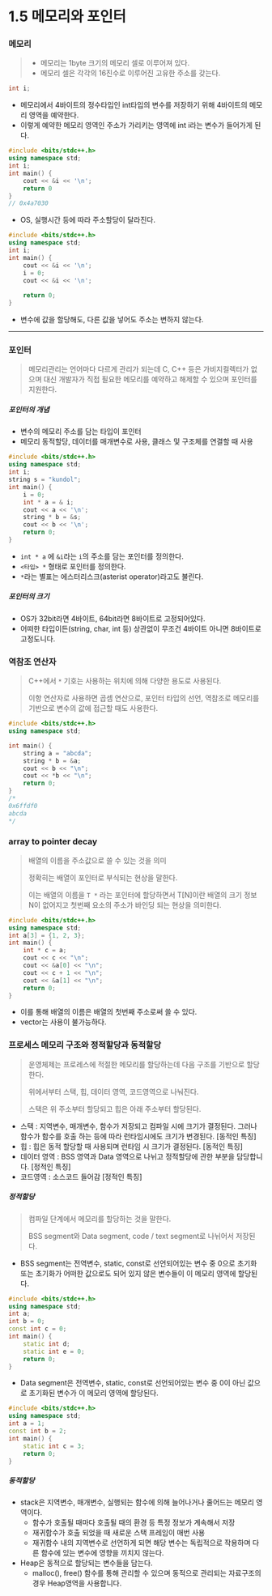 # 1.5 메모리와 포인터

### 메모리

> - 메모리는 1byte 크기의 메모리 셀로 이루어져 있다.
> - 메모리 셀은 각각의  16진수로 이루어진 고유한 주소를 갖는다.

```c++
int i;
```

- 메모리에서 4바이트의 정수타입인 int타입의 변수를 저장하기 위해 4바이트의 메모리 영역을 예약한다.
- 이렇게 예약한 메모리 영역인 주소가 가리키는 영역에 int i라는 변수가 들어가게 된다.

```c++
#include <bits/stdc++.h>
using namespace std;
int i;
int main() {
    cout << &i << '\n';
    return 0
}
// 0x4a7030
```

- OS, 실행시간 등에 따라 주소할당이 달라진다.

```c++
#include <bits/stdc++.h>
using namespace std;
int i;
int main() {
	cout << &i << '\n';
	i = 0;
	cout << &i << '\n';
	
	return 0;
}
```

- 변수에 값을 할당해도, 다른 값을 넣어도 주소는 변하지 않는다.

---

### 포인터

> 메모리관리는 언어마다 다르게 관리가 되는데 C, C++ 등은 가비지컬렉터가 없으며 대신 개발자가 직접 필요한 메모리를 예약하고 해제할 수 있으며 포인터를 지원한다.

##### 포인터의 개념

- 변수의 메모리 주소를 담는 타입이 포인터
- 메모리 동적할당, 데이터를 매개변수로 사용, 클래스 및 구조체를 연결할 때 사용

```c++
#include <bits/stdc++.h>
using namespace std;
int i;
string s = "kundol";
int main() {
    i = 0;
    int * a = & i;
    cout << a << '\n';
    string * b = &s;
    cout << b << '\n';
    return 0;
}
```

- `int * a` 에 `&i`라는 `i`의 주소를 담는 포인터를 정의한다.
- `<타입> *` 형태로 포인터를 정의한다.
- `*`라는 별표는 에스터리스크(asterist operator)라고도 불린다.

##### 포인터의 크기

- OS가 32bit라면 4바이트, 64bit라면 8바이트로 고정되어있다.
- 어떠한 타입이든(string, char, int 등) 상관없이 무조건 4바이트 아니면 8바이트로 고정도니다.



### 역참조 연산자

> C++에서 `*` 기호는 사용하는 위치에 의해 다양한 용도로 사용된다.
>
> 이항 연산자로 사용하면 곱셈 연산으로, 포인터 타입의 선언, 역참조로 메모리를 기반으로 변수의 값에 접근할 때도 사용한다.

```c++
#include <bits/stdc++.h>
using namespace std;

int main() {
    string a = "abcda";
    string * b = &a;
    cout << b << "\n";
    cout << *b << "\n";
    return 0;
}
/*
0x6ffdf0
abcda
*/
```



### array to pointer decay

> 배열의 이름을 주소값으로 쓸 수 있는 것을 의미
>
> 정확히는 배열이 포인터로 부식되는 현상을 말한다.
>
> 이는 배열의 이름을 `T *` 라는 포인터에 할당하면서 T[N]이란 배열의 크기 정보 N이 없어지고 첫번째 요소의 주소가 바인딩 되는 현상을 의미한다.

```c++
#include <bits/stdc++.h>
using namespace std;
int a[3] = {1, 2, 3};
int main() {
    int * c = a;
    cout << c << "\n";
    cout << &a[0] << "\n";
    cout << c + 1 << "\n";
    cout << &a[1] << "\n";
    return 0;
}
```

- 이를 통해 배열의 이름은 배열의 첫번째 주소로써 쓸 수 있다.
- vector는 사용이 불가능하다.



### 프로세스 메모리 구조와 정적할당과 동적할당

> 운영체제는 프로레스에 적절한 메모리를 할당하는데 다음 구조를  기반으로 할당한다.
>
> 위에서부터 스택, 힙, 데이터 영역, 코드영역으로 나눠진다.
>
> 스택은 위 주소부터 할당되고 힙은 아래 주소부터 할당된다.

- 스택 : 지역변수, 매개변수, 함수가 저장되고 컴파일 시에 크기가 결정된다. 그러나 함수가 함수를 호출 하는 등에 따라 런타임시에도 크기가 변경된다. [동적인 특징]
- 힙 : 힙은 동적 할당할 때 사용되며 런타임 시 크기가 결정된다. [동적인 특징]
- 데이터 영역 : BSS 영역과 Data 영역으로 나뉘고 정적할당에 관한 부분을 담당합니다. [정적인 특징]
- 코드영역 : 소스코드 들어감 [정적인 특징]

##### 정적할당

> 컴파일 단계에서 메모리를 할당하는 것을 말한다.
>
> BSS segment와 Data segment, code / text segment로 나뉘어서 저장된다.

- BSS segment는 전역변수, static, const로 선언되어있는 변수 중 0으로 초기화 또는 초기화가 어떠한 값으로도 되어 있지 않은 변수들이 이 메모리 영역에 할당된다.

```c++
#include <bits/stdc++.h>
using namespace std;
int a;
int b = 0;
const int c = 0;
int main() {
    static int d;
    static int e = 0;
    return 0;
}
```

- Data segment은 전역변수, static, const로 선언되어있는 변수 중 0이 아닌 값으로 초기화된 변수가 이 메모리 영역에 할당된다.

```c++
#include <bits/stdc++.h>
using namespace std;
int a = 1;
const int b = 2;
int main() {
    static int c = 3;
    return 0;
}
```

##### 동적할당

- stack은 지역변수, 매개변수, 실행되는 함수에 의해 늘어나거나 줄어드는 메모리 영역이다.
  - 함수가 호출될 때마다 호출될 때의 환경 등 특정 정보가 계속해서 저장
  - 재귀함수가 호출 되었을 때 새로운 스택 프레임이 매번 사용
  - 재귀함수 내의 지역변수로 선언하게 되면 해당 변수는 독립적으로 작용하며 다른 함수에 있는 변수에 영향을 끼치지 않는다.
- Heap은 동적으로 할당되는 변수들을 담는다.
  - malloc(), free() 함수를 통해 관리할 수 있으며 동적으로 관리되는 자료구조의 경우 Heap영역을 사용합니다.